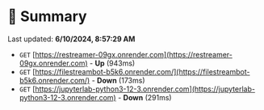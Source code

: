 # 📖 Summary
Last updated: **6/10/2024, 8:57:29 AM**

- `GET` [https://restreamer-09gx.onrender.com](https://restreamer-09gx.onrender.com) - **Up** (943ms)
- `GET` [https://filestreambot-b5k6.onrender.com/](https://filestreambot-b5k6.onrender.com/) - **Down** (173ms)
- `GET` [https://jupyterlab-python3-12-3.onrender.com](https://jupyterlab-python3-12-3.onrender.com) - **Down** (291ms)
